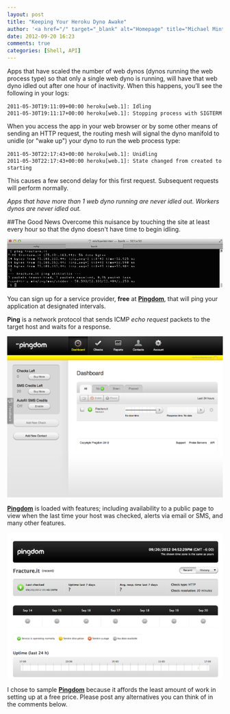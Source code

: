 ```yaml
---
layout: post
title: "Keeping Your Heroku Dyno Awake"
author: '<a href="/" target="_blank" alt="Homepage" title="Michael Minter">Michael Minter</a>'
date: 2012-09-20 16:23
comments: true
categories: [Shell, API]
---
```


Apps that have scaled the number of web dynos (dynos running the web process type) so that only a single web dyno is running, will have that web dyno idled out after one hour of inactivity. When this happens, you’ll see the following in your logs:

<!--more-->

    2011-05-30T19:11:09+00:00 heroku[web.1]: Idling
    2011-05-30T19:11:17+00:00 heroku[web.1]: Stopping process with SIGTERM

When you access the app in your web browser or by some other means of sending an HTTP request, the routing mesh will signal the dyno manifold to unidle (or "wake up") your dyno to run the web process type:

    2011-05-30T22:17:43+00:00 heroku[web.1]: Unidling
    2011-05-30T22:17:43+00:00 heroku[web.1]: State changed from created to starting

This causes a few second delay for this first request. Subsequent requests will perform normally.

*Apps that have more than 1 web dyno running are never idled out. Workers dynos are never idled out.*

##The Good News
Overcome this nuisance by touching the site at least every hour so that the dyno doesn't have time to begin idling.

<img src="/images/posts/console_ping.png" alt="console preview" style="width:710px;" />

You can sign up for a service provider, **free** at <a href="http://pingdom.com" target="_blank" style="font-weight:bold;">Pingdom</a>, that will ping your application at designated intervals.

**Ping** is a network protocol that sends ICMP *echo request* packets to the target host and waits for a response.

<a href="http://pingdom.com" target="_blank"><img src="/images/posts/pingdom_dashboard.png" alt="Pingdom" style="width:710px;" /></a>

<a href="http://pingdom.com" target="_blank" style="font-weight:bold;">Pingdom</a> is loaded with features; including availability to a public page to view when the last time your host was checked, alerts via email or SMS, and many other features.

<a href="http://pingdom.com" target="_blank"><img src="/images/posts/pingdom_public.png" style="border:none;" alt="Pingdom" style="width:710px;" /></a>

I chose to sample <a href="http://pingdom.com" target="_blank" style="font-weight:bold;">Pingdom</a> because it affords the least amount of work in setting up at a free price. Please post any alternatives you can think of in the comments below.